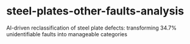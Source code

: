 # steel-plates-other-faults-analysis
AI-driven reclassification of steel plate defects: transforming 34.7% unidentifiable faults into manageable categories
